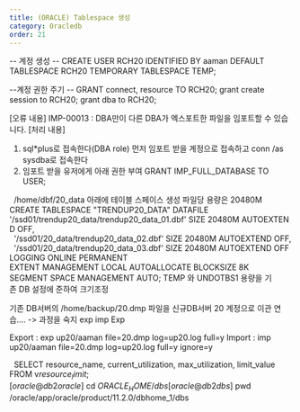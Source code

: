 ```yaml
---
title: (ORACLE) Tablespace 생성
category: Oracledb
order: 21
---
```


-- 계정 생성 --
CREATE USER RCH20
IDENTIFIED BY aaman
DEFAULT TABLESPACE RCH20
TEMPORARY TABLESPACE TEMP;

--계정 권한 주기 --
GRANT connect, resource TO RCH20;
grant create session to RCH20;
grant dba to RCH20;


[오류 내용]
IMP-00013 : DBA만이 다른 DBA가 엑스포트한 파일을 임포트할 수 있습니다.
[처리 내용]
1. sql*plus로 접속한다(DBA role)
먼저 임포트 받을 계정으로 접속하고
conn /as sysdba로 접속한다
2. 임포트 받을 유저에게 아래 권한 부여
GRANT IMP_FULL_DATABASE TO USER;


 
/home/dbf/20_data 아래에 테이블 스페이스 생성
파일당 용량은 20480M
CREATE TABLESPACE "TRENDUP20_DATA" DATAFILE
'/ssd01/trendup20_data/trendup20_data_01.dbf' SIZE 20480M AUTOEXTEND OFF,
  '/ssd01/20_data/trendup20_data_02.dbf' SIZE 20480M AUTOEXTEND OFF,
  '/ssd01/20_data/trendup20_data_03.dbf' SIZE 20480M AUTOEXTEND OFF
LOGGING
ONLINE
PERMANENT
EXTENT MANAGEMENT LOCAL AUTOALLOCATE
BLOCKSIZE 8K
SEGMENT SPACE MANAGEMENT AUTO;
TEMP 와 UNDOTBS1 용량을 기존 DB 설정에 준하여 크기조정

기존 DB서버의 /home/backup/20.dmp 파일을 신규DB서버 20 계정으로 이관
연습.... -> 과정을 숙지
exp
imp
Exp

Export :
exp up20/aaman file=20.dmp log=up20.log full=y
Import :
imp up20/aaman file=20.dmp log=up20.log full=y ignore=y


 
SELECT resource_name, current_utilization, max_utilization, limit_value
FROM v$resource_limit; 
[oracle@db2 oracle]$ cd $ORACLE_HOME/dbs
[oracle@db2 dbs]$ pwd
/oracle/app/oracle/product/11.2.0/dbhome_1/dbs
